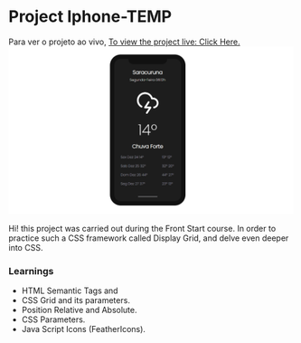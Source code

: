 # Project Iphone-TEMP
Para ver o projeto ao vivo, [To view the project live: Click Here.](https://fxharry.github.io/iphone-temp/)
![Project Preview ](https://github.com/FXharry/iphone-temp/blob/master/assets/1.png?raw=true)

Hi! this project was carried out during the Front Start course. In order to practice such a CSS framework called Display Grid, and delve even deeper into CSS.
### Learnings
- HTML Semantic Tags and 
- CSS Grid and its parameters.
- Position Relative and Absolute.
- CSS Parameters.
- Java Script Icons (FeatherIcons).